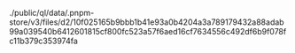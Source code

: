 ./public/ql/data/.pnpm-store/v3/files/d2/10f025165b9bbb1b41e93a0b4204a3a789179432a88adab99a039540b6412601815cf800fc523a57f6aed16cf7634556c492df6b9f078fc11b379c353974fa